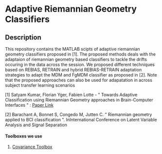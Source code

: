 # Adaptive Riemannian Geometry Classifiers

## Description
This repository contains the MATLAB scipts of adaptive riemannian geometry classifiers proposed in [1]. 
The proposed methods deals with the adaptaion of riemannian geometry based classifiers to tackle the drifts occuring in the data across the session. 
We proposed different techniques based on REBIAS, RETRAIN and hybrid REBIAS-RETRAIN adaptation strategies to adapt the MDM and FgMDM classifier as proposed in [2]. 
Note that the proposed approaches can also be used for adapatation in across subject transfer learning scenarios

[1] Satyam Kumar, Florian Yger, Fabien Lotte - " Towards Adaptive Classification using Riemannian Geometry approaches in Brain-Computer Interfaces " : [Paper Link](https://hal.inria.fr/hal-01924646)

[2] Barachant A, Bonnet S, Congedo M, Jutten C. " Riemannian geometry applied to BCI classification ". InInternational Conference on Latent Variable Analysis and Signal Separation 


#### Toolboxes we use

1. [Covariance Toolbox](https://github.com/alexandrebarachant/covariancetoolbox)
